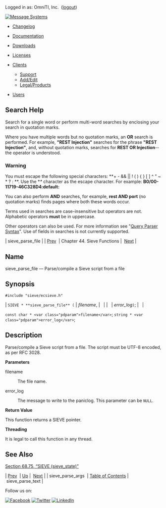 Logged in as: OmniTI, Inc.  ([logout](https://support.messagesystems.com/logout.php))

[![Message Systems](https://support.messagesystems.com/images/ms-white205.png)](https://support.messagesystems.com/start.php) 

*   [Changelog](https://support.messagesystems.com/start.php?show=changelog)
*   [Documentation](https://support.messagesystems.com/docs/)
*   [Downloads](https://support.messagesystems.com/start.php)

*   [Licenses](https://support.messagesystems.com/license_summary.php)
*   <a href="">Clients</a>
    *   [Support](https://support.messagesystems.com/cs.php)
    *   [Add/Edit](https://support.messagesystems.com/edit_client.php)
    *   [Legal/Products](https://support.messagesystems.com/edit_products.php)
*   [Users](https://support.messagesystems.com/edit_customer.php)

## Search Help

Search for a single word or perform multi-word searches by enclosing your search in quotation marks.

Where you have multiple words but no quotation marks, an **OR** search is performed. For example, **"REST Injection"** searches for the phrase **"REST Injection"**, and, without quotation marks, searches for **REST OR Injection**--the operator is understood.

### Warning

You must escape the following special characters: **+ - && || ! ( ) { } [ ] ^ " ~ * ? : \**. Use the **\** character as the escape character. For example: **B0/00-11719-46C328D4\:default\:**

You can also perform **AND** searches, for example, **rest AND port** (no quotation marks) finds pages where both these words occur.

Terms used in searches are case-insensitive but operators are not. Alphabetic operators **must** be in uppercase.

Other operators can also be used. For more information see "[Query Parser Syntax](https://lucene.apache.org/core/old_versioned_docs/versions/3_0_0/queryparsersyntax.html)". Use of fields in searches is not currently supported.

| sieve_parse_file |
| [Prev](apis.sieve_parse_args.php)  | Chapter 44. Sieve Functions |  [Next](apis.sieve_parse_text.php) |

<a name="apis.sieve_parse_file"></a>
## Name

sieve_parse_file — Parse/compile a Sieve script from a file

## Synopsis

`#include "sieve/ecsieve.h"`

| `SIEVE * **sieve_parse_file** (` | <var class="pdparam">filename</var>, |   |
|   | <var class="pdparam">error_log</var>`)`; |   |

`const char * <var class="pdparam">filename</var>`;
`string * <var class="pdparam">error_log</var>`;<a name="idp32948096"></a>
## Description

Parse/compile a Sieve script from a file. The script must be UTF-8 encoded, as per RFC 3028.

**Parameters**

<dl class="variablelist">

<dt>filename</dt>

<dd>

The file name.

</dd>

<dt>error_log</dt>

<dd>

The message to write to the paniclog. This parameter can be `NULL`.

</dd>

</dl>

**Return Value**

This function returns a SIEVE pointer.

**Threading**

It is legal to call this function in any thread.

<a name="idp32956448"></a>
## See Also

[Section 68.75, “SIEVE (sieve_state)”](structs.sieve.php "68.75. SIEVE (sieve_state)")

| [Prev](apis.sieve_parse_args.php)  | [Up](sieve.php) |  [Next](apis.sieve_parse_text.php) |
| sieve_parse_args  | [Table of Contents](index.php) |  sieve_parse_text |

Follow us on:

[![Facebook](https://support.messagesystems.com/images/icon-facebook.png)](http://www.facebook.com/messagesystems) [![Twitter](https://support.messagesystems.com/images/icon-twitter.png)](http://twitter.com/#!/MessageSystems) [![LinkedIn](https://support.messagesystems.com/images/icon-linkedin.png)](http://www.linkedin.com/company/message-systems)